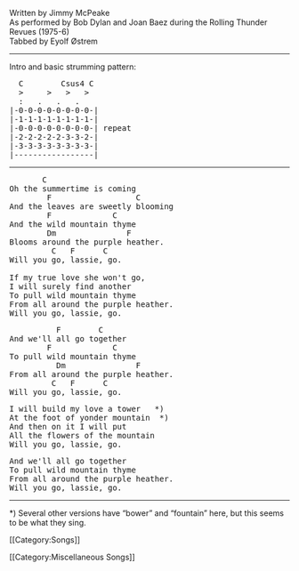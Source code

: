 Written by Jimmy McPeake<br>
As performed by Bob Dylan and Joan Baez during the Rolling Thunder
Revues (1975-6)<br>
Tabbed by Eyolf Østrem

----
Intro and basic strumming pattern:

<pre class="tab">
  C        Csus4 C
  &gt;     &gt;   &gt;   &gt;
  :   .   .   .
|-0-0-0-0-0-0-0-0-|
|-1-1-1-1-1-1-1-1-|
|-0-0-0-0-0-0-0-0-| repeat
|-2-2-2-2-2-3-3-2-|
|-3-3-3-3-3-3-3-3-|
|-----------------|
</pre>

----
<pre class="verse">
       C
Oh the summertime is coming
        F                  C
And the leaves are sweetly blooming
        F             C
And the wild mountain thyme
        Dm               F
Blooms around the purple heather.
         C   F      C
Will you go, lassie, go.

If my true love she won't go,
I will surely find another
To pull wild mountain thyme
From all around the purple heather.
Will you go, lassie, go.
</pre>

<pre class="refrain">
          F        C
And we'll all go together
        F             C
To pull wild mountain thyme
          Dm               F
From all around the purple heather.
         C   F      C
Will you go, lassie, go.
</pre>

<pre class="verse">
I will build my love a tower   *)
At the foot of yonder mountain  *)
And then on it I will put
All the flowers of the mountain
Will you go, lassie, go.
</pre>

<pre class="refrain">
And we'll all go together
To pull wild mountain thyme
From all around the purple heather.
Will you go, lassie, go.
</pre>

----
<nowiki>*</nowiki>) Several other versions have “bower” and “fountain” here, but
this seems to be what they sing.

[[Category:Songs]]

[[Category:Miscellaneous Songs]]